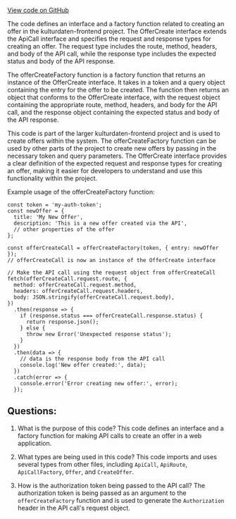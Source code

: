 [View code on GitHub](https://github.com/technologiestiftung/kulturdaten-frontend/blob/master/lib/api/routes/offer/create.ts)

The code defines an interface and a factory function related to creating an offer in the kulturdaten-frontend project. The OfferCreate interface extends the ApiCall interface and specifies the request and response types for creating an offer. The request type includes the route, method, headers, and body of the API call, while the response type includes the expected status and body of the API response.

The offerCreateFactory function is a factory function that returns an instance of the OfferCreate interface. It takes in a token and a query object containing the entry for the offer to be created. The function then returns an object that conforms to the OfferCreate interface, with the request object containing the appropriate route, method, headers, and body for the API call, and the response object containing the expected status and body of the API response.

This code is part of the larger kulturdaten-frontend project and is used to create offers within the system. The offerCreateFactory function can be used by other parts of the project to create new offers by passing in the necessary token and query parameters. The OfferCreate interface provides a clear definition of the expected request and response types for creating an offer, making it easier for developers to understand and use this functionality within the project.

Example usage of the offerCreateFactory function:

```
const token = 'my-auth-token';
const newOffer = {
  title: 'My New Offer',
  description: 'This is a new offer created via the API',
  // other properties of the offer
};

const offerCreateCall = offerCreateFactory(token, { entry: newOffer });
// offerCreateCall is now an instance of the OfferCreate interface

// Make the API call using the request object from offerCreateCall
fetch(offerCreateCall.request.route, {
  method: offerCreateCall.request.method,
  headers: offerCreateCall.request.headers,
  body: JSON.stringify(offerCreateCall.request.body),
})
  .then(response => {
    if (response.status === offerCreateCall.response.status) {
      return response.json();
    } else {
      throw new Error('Unexpected response status');
    }
  })
  .then(data => {
    // data is the response body from the API call
    console.log('New offer created:', data);
  })
  .catch(error => {
    console.error('Error creating new offer:', error);
  });
```
## Questions: 
 1. What is the purpose of this code?
   This code defines an interface and a factory function for making API calls to create an offer in a web application.

2. What types are being used in this code?
   This code imports and uses several types from other files, including `ApiCall`, `ApiRoute`, `ApiCallFactory`, `Offer`, and `CreateOffer`.

3. How is the authorization token being passed to the API call?
   The authorization token is being passed as an argument to the `offerCreateFactory` function and is used to generate the `Authorization` header in the API call's request object.